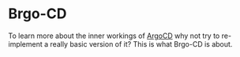 # Brgo-CD
To learn more about the inner workings of [ArgoCD](https://argoproj.github.io/cd) why not try to re-implement a really basic version of it?
This is what Brgo-CD is about.

 
